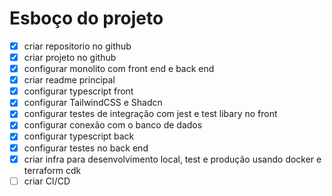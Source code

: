 # Esboço do projeto

- [x] criar repositorio no github
- [x] criar projeto no github
- [x] configurar monolito com front end e back end
- [x] criar readme principal
- [x] configurar typescript front
- [x] configurar TailwindCSS e Shadcn
- [x] configurar testes de integração com jest e test libary no front
- [x] configurar conexão com o banco de dados
- [x] configurar typescript back
- [x] configurar testes no back end
- [x] criar infra para desenvolvimento local, test e produção usando docker e terraform cdk
- [ ] criar CI/CD
